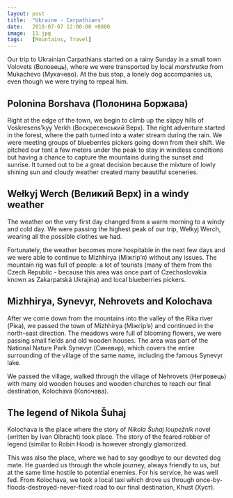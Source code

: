 ```yaml
---
layout: post
title:  "Ukraine - Carpathians"
date:   2018-07-07 12:00:00 +0000
image:  11.jpg
tags:   [Mountains, Travel]
---
```

Our trip to Ukrainian Carpathians started on a rainy Sunday in a small town Volovets (Воловець), where we were transported by local *marshrutka* from Mukachevo (Мукачево). At the bus stop, a lonely dog accompanies us, even though we were trying to repeal him.

## Polonina Borshava (Полонина Боржава)
Right at the edge of the town, we begin to climb up the slippy hills of Voskresensʹkyy Verkh (Воскресенський Верх). The right adventure started in the forest, where the path turned into a water stream during the rain. We were meeting groups of blueberries pickers going down from their shift. We pitched our tent a few meters under the peak to stay in windless conditions but having a chance to capture the mountains during the sunset and sunrise. It turned out to be a great decision because the mixture of lowly shining sun and cloudy weather created many beautiful sceneries.

## Wełkyj Werch (Великий Верх) in a windy weather
The weather on the very first day changed from a warm morning to a windy and cold day. We were passing the highest peak of our trip, Wełkyj Werch, wearing all the possible clothes we had.

Fortunately, the weather becomes more hospitable in the next few days and we were able to continue to Mizhhirya (Міжгір’я) without any issues. The mountain rig was full of people: a lot of tourists (many of them from the Czech Republic - because this area was once part of Czechoslovakia known as Zakarpatská Ukrajina) and local blueberries pickers.

## Mizhhirya, Synevyr, Nehrovets and Kolochava
After we come down from the mountains into the valley of the Rika river (Ріка), we passed the town of Mizhhirya (Міжгір’я) and continued in the north-east direction. The meadows were full of blooming flowers, we were passing small fields and old wooden houses. The area was part of the National Nature Park Synevyr (Синевир), which covers the entire surrounding of the village of the same name, including the famous Synevyr lake.

We passed the village, walked through the village of Nehrovets (Негровець) with many old wooden houses and wooden churches to reach our final destination, Kolochava (Колочава).

## The legend of Nikola Šuhaj
Kolochava is the place where the story of *Nikola Šuhaj loupežník* novel (written by Ivan Olbracht) took place. The story of the feared robber of legend (similar to Robin Hood) is however strongly glamorized.

This was also the place, where we had to say goodbye to our devoted dog mate. He guarded us through the whole journey, always friendly to us, but at the same time hostile to potential enemies. For his service, he was well fed. From Kolochava, we took a local taxi which drove us through once-by-floods-destroyed-never-fixed road to our final destination, Khust (Хуст).
